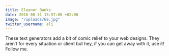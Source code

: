 ```yaml
---
title: Eleanor Banks
date: 2016-08-31 15:57:00 +02:00
image: "/uploads/68.jpg"
twitter_username: eli
---
```


These text generators add a bit of comic relief to your web designs. They aren’t for every situation or client but hey, if you can get away with it, use it! Follow me.